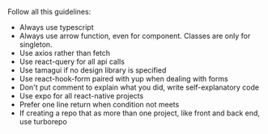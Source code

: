 Follow all this guidelines:

- Always use typescript
- Always use arrow function, even for component. Classes are only for singleton.
- Use axios rather than fetch
- Use react-query for all api calls
- Use tamagui if no design library is specified
- Use react-hook-form paired with yup when dealing with forms
- Don't put comment to explain what you did, write self-explanatory code
- Use expo for all react-native projects
- Prefer one line return when condition not meets
- If creating a repo that as more than one project, like front and back end, use turborepo
